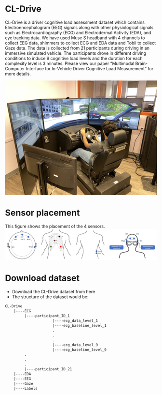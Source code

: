 # CL-Drive
CL-Drive is a driver cognitive load assessment dataset which contains Electroencephalogram (EEG) signals along with other physiological signals such as Electrocardiography (ECG) and Electrodermal Activity (EDA), and eye tracking data. We have used Muse S headband with 4 channels to collect EEG data, shimmers to collect ECG and EDA data and Tobii to collect Gaze data. The data is collected from 21 participants during driving in an immersive simulated vehicle. The participants drove in different driving conditions to induce 9 cognitive load levels and the duration for each complexity level is 3 minutes. Please view our paper "Multimodal Brain-Computer Interface for In-Vehicle Driver Cognitive Load Measurement" for more details.

![Alt text](/Figures/driving_simulator.jpg?raw=true "Optional Title")

# Sensor placement
This figure shows the placement of the 4 sensors.
![Alt text](/Figures/sensor_placement.jpg?raw=true "Optional Title")
 

# Download dataset

* Download the CL-Drive dataset from here
* The structure of the dataset would be:

```    
CL-Drive
    |----ECG 
         |----participant_ID_1
                      |----ecg_data_level_1
                      |----ecg_baseline_level_1
                      .
                      .
                      .
                      |----ecg_data_level_9
                      |----ecg_baseline_level_9
         .
         .
         .
         |----participant_ID_21
    |----EDA
    |----EEG
    |----Gaze
    |----Labels
```

